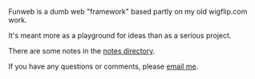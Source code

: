 Funweb is a dumb web "framework" based partly on my old wigflip.com
work.

It's meant more as a playground for ideas than as a serious project.

There are some notes in the [notes directory](notes/). 

If you have any questions or comments,
please [email me](mailto:xach@xach.com).
